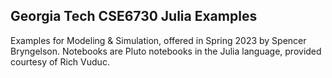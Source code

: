 ## Georgia Tech CSE6730 Julia Examples

Examples for Modeling & Simulation, offered in Spring 2023 by Spencer Bryngelson. 
Notebooks are Pluto notebooks in the Julia language, provided courtesy of Rich Vuduc.
